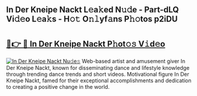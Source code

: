 ## In Der Kneipe Nackt L𝚎a𝚔ed N𝚞𝚍e - Part-dLQ Vi𝚍𝚎o L𝚎a𝚔s - H𝚘𝚝 O𝚗𝚕yf𝚊ns P𝚑𝚘tos p2iDU

# <h2><a href="http://kfc4zq.oniu.top/?m=In+Der+Kneipe+Nackt">🔗👉 🔴 In Der Kneipe Nackt P𝚑ot𝚘𝚜 V𝚒d𝚎o</a></h2>

[![In Der Kneipe Nackt Nu𝚍e𝚜](https://i.imgur.com/0qMVB7G.gif)](http://kfc4zq.oniu.top/?m=In+Der+Kneipe+Nackt)
Web-based artist and amusement giver In Der Kneipe Nackt, known for disseminating dance and lifestyle knowledge through trending dance trends and short videos. Motivational figure In Der Kneipe Nackt, famed for their exceptional accomplishments and dedication to creating a positive change in the world.  

